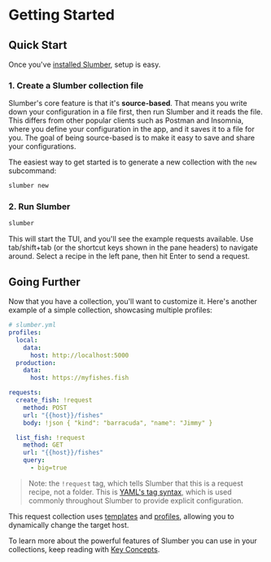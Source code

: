 # Getting Started

## Quick Start

Once you've [installed Slumber](/install.md), setup is easy.

### 1. Create a Slumber collection file

Slumber's core feature is that it's **source-based**. That means you write down your configuration in a file first, then run Slumber and it reads the file. This differs from other popular clients such as Postman and Insomnia, where you define your configuration in the app, and it saves it to a file for you. The goal of being source-based is to make it easy to save and share your configurations.

The easiest way to get started is to generate a new collection with the `new` subcommand:

```sh
slumber new
```

### 2. Run Slumber

```sh
slumber
```

This will start the TUI, and you'll see the example requests available. Use tab/shift+tab (or the shortcut keys shown in the pane headers) to navigate around. Select a recipe in the left pane, then hit Enter to send a request.

## Going Further

Now that you have a collection, you'll want to customize it. Here's another example of a simple collection, showcasing multiple profiles:

```yaml
# slumber.yml
profiles:
  local:
    data:
      host: http://localhost:5000
  production:
    data:
      host: https://myfishes.fish

requests:
  create_fish: !request
    method: POST
    url: "{{host}}/fishes"
    body: !json { "kind": "barracuda", "name": "Jimmy" }

  list_fish: !request
    method: GET
    url: "{{host}}/fishes"
    query:
      - big=true
```

> Note: the `!request` tag, which tells Slumber that this is a request recipe, not a folder. This is [YAML's tag syntax](https://yaml.org/spec/1.2.2/#24-tags), which is used commonly throughout Slumber to provide explicit configuration.

This request collection uses [templates](./user_guide/templates/index.md) and [profiles](./api/request_collection/profile.md), allowing you to dynamically change the target host.

To learn more about the powerful features of Slumber you can use in your collections, keep reading with [Key Concepts](./user_guide/key_concepts.md).
